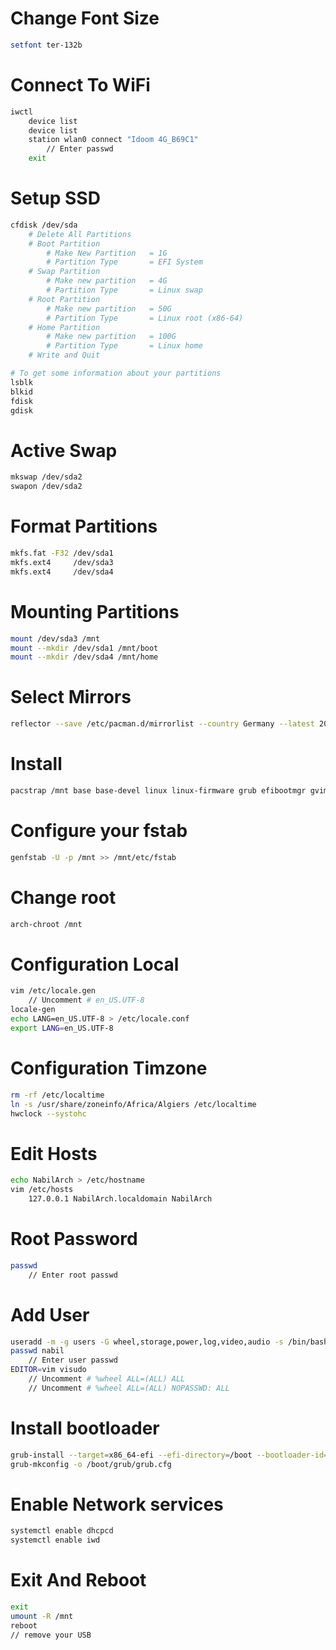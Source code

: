 # Change Font Size
```Bash
setfont ter-132b
```
# Connect To WiFi
```Bash
iwctl
    device list
    device list
    station wlan0 connect "Idoom 4G_B69C1"
        // Enter passwd
    exit
```
# Setup SSD
```Bash
cfdisk /dev/sda
    # Delete All Partitions
    # Boot Partition
        # Make New Partition   = 1G
        # Partition Type       = EFI System
    # Swap Partition
        # Make new partition   = 4G
        # Partition Type       = Linux swap
    # Root Partition
        # Make new partition   = 50G
        # Partition Type       = Linux root (x86-64)
    # Home Partition
        # Make new partition   = 100G
        # Partition Type       = Linux home
    # Write and Quit
```
```Bash
# To get some information about your partitions
lsblk 
blkid
fdisk
gdisk
```
# Active Swap
```Bash
mkswap /dev/sda2
swapon /dev/sda2
```
# Format Partitions
```Bash
mkfs.fat -F32 /dev/sda1
mkfs.ext4     /dev/sda3
mkfs.ext4     /dev/sda4
```
# Mounting Partitions
```Bash
mount /dev/sda3 /mnt
mount --mkdir /dev/sda1 /mnt/boot
mount --mkdir /dev/sda4 /mnt/home
```
# Select Mirrors
```Bash
reflector --save /etc/pacman.d/mirrorlist --country Germany --latest 20
```
# Install
```Bash
pacstrap /mnt base base-devel linux linux-firmware grub efibootmgr gvim dhcpcd iwd networkmanager sudo broadcom-wl xf86-video-intel reflector bash-completion git ranger
```
# Configure your fstab
```Bash
genfstab -U -p /mnt >> /mnt/etc/fstab
```
# Change root
```Bash
arch-chroot /mnt
```
# Configuration Local
```Bash
vim /etc/locale.gen
	// Uncomment # en_US.UTF-8
locale-gen
echo LANG=en_US.UTF-8 > /etc/locale.conf
export LANG=en_US.UTF-8
```
# Configuration Timzone
```Bash
rm -rf /etc/localtime
ln -s /usr/share/zoneinfo/Africa/Algiers /etc/localtime
hwclock --systohc
```
# Edit Hosts
```Bash
echo NabilArch > /etc/hostname
vim /etc/hosts
	127.0.0.1 NabilArch.localdomain NabilArch
```
# Root Password
```Bash
passwd
	// Enter root passwd
```
# Add User
```Bash
useradd -m -g users -G wheel,storage,power,log,video,audio -s /bin/bash nabil
passwd nabil
	// Enter user passwd
EDITOR=vim visudo
	// Uncomment # %wheel ALL=(ALL) ALL
	// Uncomment # %wheel ALL=(ALL) NOPASSWD: ALL
```
# Install bootloader
```Bash
grub-install --target=x86_64-efi --efi-directory=/boot --bootloader-id=myGrub --removable
grub-mkconfig -o /boot/grub/grub.cfg
```
# Enable Network services
```Bash
systemctl enable dhcpcd
systemctl enable iwd
```
# Exit And Reboot
```Bash
exit
umount -R /mnt
reboot
// remove your USB
```
